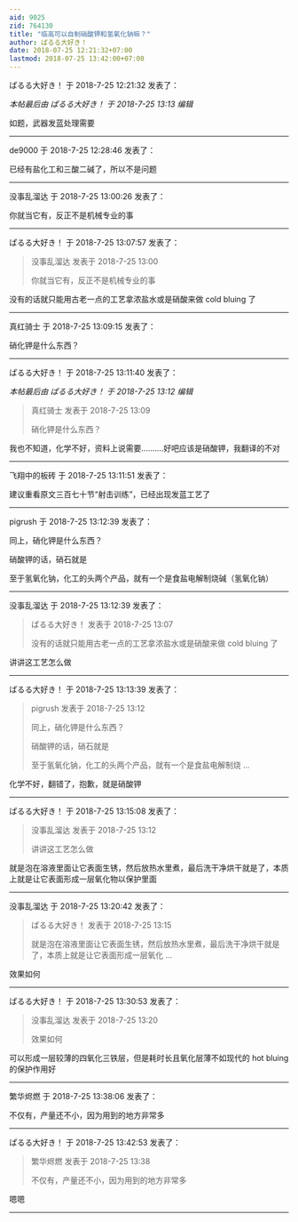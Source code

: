 ```yaml
---
aid: 9025
zid: 764130
title: "临高可以自制硝酸钾和氢氧化钠嘛？"
author: ぱるる大好き！
date: 2018-07-25 12:21:32+07:00
lastmod: 2018-07-25 13:42:00+07:00
---
```


ぱるる大好き！ 于 2018-7-25 12:21:32 发表了：

_本帖最后由 ぱるる大好き！ 于 2018-7-25 13:13 编辑_

如题，武器发蓝处理需要

---

de9000 于 2018-7-25 12:28:46 发表了：

已经有盐化工和三酸二碱了，所以不是问题

---

没事乱溜达 于 2018-7-25 13:00:26 发表了：

你就当它有，反正不是机械专业的事

---

ぱるる大好き！ 于 2018-7-25 13:07:57 发表了：

> 没事乱溜达 发表于 2018-7-25 13:00
>
> 你就当它有，反正不是机械专业的事

没有的话就只能用古老一点的工艺拿浓盐水或是硝酸来做 cold bluing 了

---

真红骑士 于 2018-7-25 13:09:15 发表了：

硝化钾是什么东西？

---

ぱるる大好き！ 于 2018-7-25 13:11:40 发表了：

_本帖最后由 ぱるる大好き！ 于 2018-7-25 13:12 编辑_

> 真红骑士 发表于 2018-7-25 13:09
>
> 硝化钾是什么东西？

我也不知道，化学不好，资料上说需要..........好吧应该是硝酸钾，我翻译的不对

---

飞翔中的板砖 于 2018-7-25 13:11:51 发表了：

建议重看原文三百七十节“射击训练”，已经出现发蓝工艺了

---

pigrush 于 2018-7-25 13:12:39 发表了：

同上，硝化钾是什么东西？

硝酸钾的话，硝石就是

至于氢氧化钠，化工的头两个产品，就有一个是食盐电解制烧碱（氢氧化钠）

---

没事乱溜达 于 2018-7-25 13:12:39 发表了：

> ぱるる大好き！ 发表于 2018-7-25 13:07
>
> 没有的话就只能用古老一点的工艺拿浓盐水或是硝酸来做 cold bluing 了

讲讲这工艺怎么做

---

ぱるる大好き！ 于 2018-7-25 13:13:39 发表了：

> pigrush 发表于 2018-7-25 13:12
>
> 同上，硝化钾是什么东西？
>
> 硝酸钾的话，硝石就是
>
> 至于氢氧化钠，化工的头两个产品，就有一个是食盐电解制烧 ...

化学不好，翻错了，抱歉，就是硝酸钾

---

ぱるる大好き！ 于 2018-7-25 13:15:08 发表了：

> 没事乱溜达 发表于 2018-7-25 13:12
>
> 讲讲这工艺怎么做

就是泡在溶液里面让它表面生锈，然后放热水里煮，最后洗干净烘干就是了，本质上就是让它表面形成一层氧化物以保护里面

---

没事乱溜达 于 2018-7-25 13:20:42 发表了：

> ぱるる大好き！ 发表于 2018-7-25 13:15
>
> 就是泡在溶液里面让它表面生锈，然后放热水里煮，最后洗干净烘干就是了，本质上就是让它表面形成一层氧化 ...

效果如何

---

ぱるる大好き！ 于 2018-7-25 13:30:53 发表了：

> 没事乱溜达 发表于 2018-7-25 13:20
>
> 效果如何

可以形成一层较薄的四氧化三铁层，但是耗时长且氧化层薄不如现代的 hot bluing 的保护作用好

---

繁华烬燃 于 2018-7-25 13:38:06 发表了：

不仅有，产量还不小，因为用到的地方非常多

---

ぱるる大好き！ 于 2018-7-25 13:42:53 发表了：

> 繁华烬燃 发表于 2018-7-25 13:38
>
> 不仅有，产量还不小，因为用到的地方非常多

嗯嗯

---
